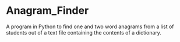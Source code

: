 # Anagram_Finder
A program in Python to find one and two word anagrams from a list of students out of a text file containing the contents of a dictionary.

